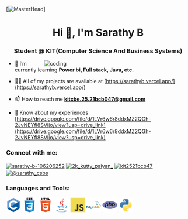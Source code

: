 [![MasterHead](https://ibb.co/0sPPrwy)]
<h1 align="center">Hi 👋, I'm Sarathy B</h1>
<h3 align="center">Student @ KIT(Computer Science And Business Systems)</h3>
<img align="right" alt="coding" width="400" src="https://user-images.githubusercontent.com/74038190/212749447-bfb7e725-6987-49d9-ae85-2015e3e7cc41.gif">

- 🌱 I’m currently learning **Power bi, Full stack, Java, etc.**

- 👨‍💻 All of my projects are available at [https://sarathyb.vercel.app/](https://sarathyb.vercel.app/)

- 📫 How to reach me **kitcbe.25.21bcb047@gmail.com**

- 📄 Know about my experiences [https://drive.google.com/file/d/1LVr6w6r8ddxMZ2QGh-2JvNEYfl8SVIjo/view?usp=drive_link](https://drive.google.com/file/d/1LVr6w6r8ddxMZ2QGh-2JvNEYfl8SVIjo/view?usp=drive_link)

<h3 align="left">Connect with me:</h3>
<p align="left">
<a href="https://linkedin.com/in/sarathy-b-106206252" target="blank"><img align="center" src="https://raw.githubusercontent.com/rahuldkjain/github-profile-readme-generator/master/src/images/icons/Social/linked-in-alt.svg" alt="sarathy-b-106206252" height="30" width="40" /></a>
<a href="https://instagram.com/2k_kutty_paiyan_" target="blank"><img align="center" src="https://raw.githubusercontent.com/rahuldkjain/github-profile-readme-generator/master/src/images/icons/Social/instagram.svg" alt="2k_kutty_paiyan_" height="30" width="40" /></a>
<a href="https://www.codechef.com/users/kit2521bcb47" target="blank"><img align="center" src="https://cdn.jsdelivr.net/npm/simple-icons@3.1.0/icons/codechef.svg" alt="kit2521bcb47" height="30" width="40" /></a>
<a href="https://www.hackerrank.com/@sarathy_csbs" target="blank"><img align="center" src="https://raw.githubusercontent.com/rahuldkjain/github-profile-readme-generator/master/src/images/icons/Social/hackerrank.svg" alt="@sarathy_csbs" height="30" width="40" /></a>
</p>

<h3 align="left">Languages and Tools:</h3>
<p align="left"> <a href="https://www.cprogramming.com/" target="_blank" rel="noreferrer"> <img src="https://raw.githubusercontent.com/devicons/devicon/master/icons/c/c-original.svg" alt="c" width="40" height="40"/> </a> <a href="https://www.w3schools.com/css/" target="_blank" rel="noreferrer"> <img src="https://raw.githubusercontent.com/devicons/devicon/master/icons/css3/css3-original-wordmark.svg" alt="css3" width="40" height="40"/> </a> <a href="https://www.w3.org/html/" target="_blank" rel="noreferrer"> <img src="https://raw.githubusercontent.com/devicons/devicon/master/icons/html5/html5-original-wordmark.svg" alt="html5" width="40" height="40"/> </a> <a href="https://www.java.com" target="_blank" rel="noreferrer"> <img src="https://raw.githubusercontent.com/devicons/devicon/master/icons/java/java-original.svg" alt="java" width="40" height="40"/> </a> <a href="https://developer.mozilla.org/en-US/docs/Web/JavaScript" target="_blank" rel="noreferrer"> <img src="https://raw.githubusercontent.com/devicons/devicon/master/icons/javascript/javascript-original.svg" alt="javascript" width="40" height="40"/> </a> <a href="https://www.mysql.com/" target="_blank" rel="noreferrer"> <img src="https://raw.githubusercontent.com/devicons/devicon/master/icons/mysql/mysql-original-wordmark.svg" alt="mysql" width="40" height="40"/> </a> <a href="https://www.php.net" target="_blank" rel="noreferrer"> <img src="https://raw.githubusercontent.com/devicons/devicon/master/icons/php/php-original.svg" alt="php" width="40" height="40"/> </a> <a href="https://www.python.org" target="_blank" rel="noreferrer"> <img src="https://raw.githubusercontent.com/devicons/devicon/master/icons/python/python-original.svg" alt="python" width="40" height="40"/> </a> </p>
